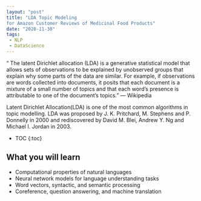 ```yaml
---
layout: "post"
title: "LDA Topic Modeling
for Amazon Customer Reviews of Medicinal Food Products"
date: "2020-11-30"
tags:
 - NLP
 - DataScience
---
```


“ The latent Dirichlet allocation (LDA) is a generative statistical model that allows sets of observations to be explained by unobserved groups that explain why some parts of the data are similar. For example, if observations are words collected into documents, it posits that each document is a mixture of a small number of topics and that each word’s presence is attributable to one of the document’s topics.” — Wikipedia

Latent Dirichlet Allocation(LDA) is one of the most common algorithms in topic modelling. LDA was proposed by J. K. Pritchard, M. Stephens and P. Donnelly in 2000 and rediscovered by David M. Blei, Andrew Y. Ng and Michael I. Jordan in 2003.


* TOC
{:toc}

## What you will learn

*  Computational properties of natural languages
*  Neural network models for language understanding tasks
*  Word vectors, syntactic, and semantic processing
*  Coreference, question answering, and machine translation